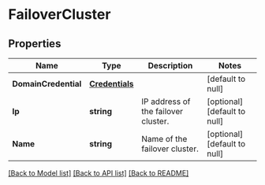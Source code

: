 # FailoverCluster

## Properties
Name | Type | Description | Notes
------------ | ------------- | ------------- | -------------
**DomainCredential** | [**Credentials**](credentials.md) |  | [default to null]
**Ip** | **string** | IP address of the failover cluster. | [optional] [default to null]
**Name** | **string** | Name of the failover cluster. | [optional] [default to null]

[[Back to Model list]](../README.md#documentation-for-models) [[Back to API list]](../README.md#documentation-for-api-endpoints) [[Back to README]](../README.md)
